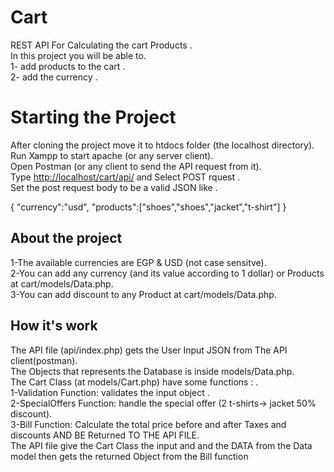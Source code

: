 # Cart
REST API For Calculating the cart Products .<br />
In this project you will be able to.<br />
1- add products to the cart .<br />
2- add the currency .<br />

# Starting the Project

After cloning the project move it to htdocs folder (the localhost directory).<br />
Run Xampp to start apache (or any server client).<br />
Open Postman (or any client to send the API request from it). <br />
Type [http://localhost/cart/api/](http://localhost/cart/api/) and  Select POST rquest .<br />
Set the post request body to be a valid JSON like .<br />

{
    "currency":"usd",
    "products":["shoes","shoes","jacket","t-shirt"]
}
<br />
## About the project

1-The available currencies are EGP & USD (not case sensitve).<br />
2-You can add any currency (and its value according to 1 dollar) or Products at cart/models/Data.php.<br />
3-You can add discount to any Product at cart/models/Data.php.<br />

## How it's work
The API file (api/index.php) gets the User Input JSON from The API client(postman).<br />
The Objects that represents the Database is inside models/Data.php.<br />
The Cart Class (at models/Cart.php) have some functions : .<br />
    1-Validation Function: validates the input object .<br />
    2-SpecialOffers Function: handle the special offer (2 t-shirts-> jacket 50% discount).<br />
    3-Bill Function: Calculate the total price before and after Taxes and discounts AND BE Returned TO THE API FILE.<br />
The API file give the Cart Class the input and and the DATA from the Data model then  gets the returned Object from the Bill function